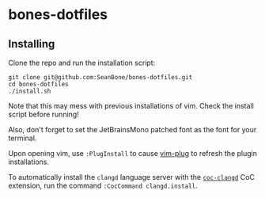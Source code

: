 # bones-dotfiles

## Installing

Clone the repo and run the installation script:

    git clone git@github.com:SeanBone/bones-dotfiles.git
    cd bones-dotfiles
    ./install.sh

Note that this may mess with previous installations of vim. Check the install script before running!

Also, don't forget to set the JetBrainsMono patched font as the font for your terminal.

Upon opening vim, use `:PlugInstall` to cause [vim-plug](https://github.com/junegunn/vim-plug) to refresh the plugin installations.

To automatically install the `clangd` language server with the [`coc-clangd`](https://github.com/clangd/coc-clangd) CoC extension, run the command `:CocCommand clangd.install`.
